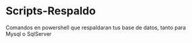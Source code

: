 # Scripts-Respaldo
Comandos en powershell que respaldaran tus base de datos, tanto para Mysql o SqlServer
